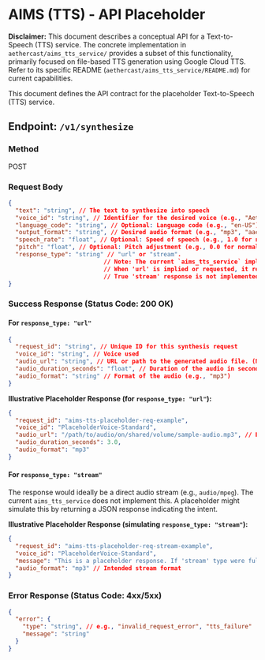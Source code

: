 # AIMS (TTS) - API Placeholder

**Disclaimer:** This document describes a conceptual API for a Text-to-Speech (TTS) service. The concrete implementation in `aethercast/aims_tts_service/` provides a subset of this functionality, primarily focused on file-based TTS generation using Google Cloud TTS. Refer to its specific README (`aethercast/aims_tts_service/README.md`) for current capabilities.

This document defines the API contract for the placeholder Text-to-Speech (TTS) service.

## Endpoint: `/v1/synthesize`

### Method
POST

### Request Body
```json
{
  "text": "string", // The text to synthesize into speech
  "voice_id": "string", // Identifier for the desired voice (e.g., "AetherVoice-Nova", "en-US-Wavenet-D")
  "language_code": "string", // Optional: Language code (e.g., "en-US")
  "output_format": "string", // Desired audio format (e.g., "mp3", "aac", "pcm", "LINEAR16", "OGG_OPUS")
  "speech_rate": "float", // Optional: Speed of speech (e.g., 1.0 for normal, 0.25 for slowest, 4.0 for fastest)
  "pitch": "float", // Optional: Pitch adjustment (e.g., 0.0 for normal, -20.0 for lowest, 20.0 for highest)
  "response_type": "string" // "url" or "stream".
                           // Note: The current `aims_tts_service` implementation primarily supports a file generation workflow.
                           // When 'url' is implied or requested, it returns a file path within a shared volume, not a direct HTTP URL.
                           // True 'stream' response is not implemented by the `aims_tts_service`.
}
```

### Success Response (Status Code: 200 OK)

#### For `response_type: "url"`
```json
{
  "request_id": "string", // Unique ID for this synthesis request
  "voice_id": "string", // Voice used
  "audio_url": "string", // URL or path to the generated audio file. (Note: The actual `aims_tts_service` returns a file path here, e.g., "/shared_audio/aims_tts/audio.mp3").
  "audio_duration_seconds": "float", // Duration of the audio in seconds
  "audio_format": "string" // Format of the audio (e.g., "mp3")
}
```
**Illustrative Placeholder Response (for `response_type: "url"`):**
```json
{
  "request_id": "aims-tts-placeholder-req-example",
  "voice_id": "PlaceholderVoice-Standard",
  "audio_url": "/path/to/audio/on/shared/volume/sample-audio.mp3", // Example file path
  "audio_duration_seconds": 3.0,
  "audio_format": "mp3"
}
```

#### For `response_type: "stream"`
The response would ideally be a direct audio stream (e.g., `audio/mpeg`). The current `aims_tts_service` does not implement this.
A placeholder might simulate this by returning a JSON response indicating the intent.

**Illustrative Placeholder Response (simulating `response_type: "stream"`):**
```json
{
  "request_id": "aims-tts-placeholder-req-stream-example",
  "voice_id": "PlaceholderVoice-Standard",
  "message": "This is a placeholder response. If 'stream' type were fully supported, audio data would be streamed here.",
  "audio_format": "mp3" // Intended stream format
}
```

### Error Response (Status Code: 4xx/5xx)
```json
{
  "error": {
    "type": "string", // e.g., "invalid_request_error", "tts_failure"
    "message": "string"
  }
}
```
